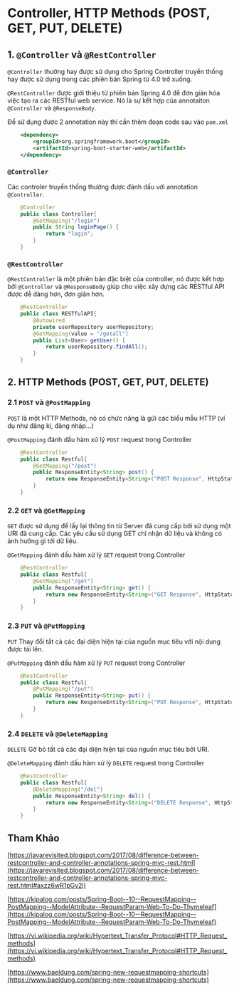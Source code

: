 # Controller, HTTP Methods (POST, GET, PUT, DELETE)
## 1. `@Controller` và `@RestController`
`@Controller` thường hay được sử dụng cho Spring Controller truyền thống hay được sử dụng trong các phiên bản Spring từ 4.0 trở xuống.

`@RestController` được giới thiệu từ phiên bản Spring 4.0 để đơn giản hóa việc tạo ra các RESTful web service. Nó là sự kết hợp của annotaiton `@Controller` và `@ResponseBody`.

Để sử dụng được 2 annotation này thì cần thêm đoạn code sau vào `pom.xml`
```xml
    <dependency>
        <groupId>org.springframework.boot</groupId>
        <artifactId>spring-boot-starter-web</artifactId>
    </dependency>
```

### `@Controller`
Các controler truyền thống thường được đánh dấu với annotation `@Controller`.
```java
    @Controller
    public class Controller{
        @GetMapping("/login")
        public String loginPage() {
            return "login";
        }
    }
```

### `@RestController`
`@RestController` là một phiên bản đặc biệt của controller, nó được kết hợp bởi `@Controller` và `@ResponseBody` giúp cho việc xây dựng các RESTful API được dễ dàng hơn, đơn giản hơn.
```java
    @RestController
    public class RESTfulAPI{
        @Autowired
        private userRepository userRepository;
        @GetMapping(value = "/getall")
        public List<User> getUser() {
            return userRepository.findAll();
        }
    }
```

## 2. HTTP Methods (POST, GET, PUT, DELETE)
### 2.1 `POST` và `@PostMapping`
`POST` là một HTTP Methods, nó có chức năng là gửi các biểu mẫu HTTP (ví dụ như đăng kí, đăng nhập...)

`@PostMapping` đánh dấu hàm xử lý `POST` request trong Controller

```java
    @RestController
    public class Restful{
        @GetMapping("/post")
        public ResponseEntity<String> post() {
            return new ResponseEntity<String>("POST Response", HttpStatus.OK);
        }
    }
```
### 2.2 `GET` và `@GetMapping`
`GET` được sử dụng để lấy lại thông tin từ Server đã cung cấp bởi sử dụng một URI đã cung cấp. Các yêu cầu sử dụng GET chỉ nhận dữ liệu và không có ảnh hưởng gì tới dữ liệu.

`@GetMapping` đánh dấu hàm xử lý `GET` request trong Controller

```java
    @RestController
    public class Restful{
        @GetMapping("/get")
        public ResponseEntity<String> get() {
            return new ResponseEntity<String>("GET Response", HttpStatus.OK);
        }
    }
```
### 2.3 `PUT` và `@PutMapping`
`PUT` Thay đổi tất cả các đại diện hiện tại của nguồn mục tiêu với nội dung được tải lên.

`@PutMapping` đánh dấu hàm xử lý `PUT` request trong Controller

```java
    @RestController
    public class Restful{
        @PutMapping("/put")
        public ResponseEntity<String> put() {
            return new ResponseEntity<String>("PUT Response", HttpStatus.OK);
        }
    }
```

### 2.4 `DELETE` và `@DeleteMapping`
`DELETE` Gỡ bỏ tất cả các đại diện hiện tại của nguồn mục tiêu bởi URI.

`@DeleteMapping` đánh dấu hàm xử lý `DELETE` request trong Controller
```java
    @RestController
    public class Restful{
        @DeleteMapping("/del")
        public ResponseEntity<String> del() {
            return new ResponseEntity<String>("DELETE Response", HttpStatus.OK);
        }
    }
```

## Tham Khảo

[https://javarevisited.blogspot.com/2017/08/difference-between-restcontroller-and-controller-annotations-spring-mvc-rest.html](https://javarevisited.blogspot.com/2017/08/difference-between-restcontroller-and-controller-annotations-spring-mvc-rest.html#axzz6wR1pGy2i)

[https://kipalog.com/posts/Spring-Boot--10--RequestMapping--PostMapping--ModelAttribute--RequestParam-Web-To-Do-Thymeleaf](https://kipalog.com/posts/Spring-Boot--10--RequestMapping--PostMapping--ModelAttribute--RequestParam-Web-To-Do-Thymeleaf)

[https://vi.wikipedia.org/wiki/Hypertext_Transfer_Protocol#HTTP_Request_methods](https://vi.wikipedia.org/wiki/Hypertext_Transfer_Protocol#HTTP_Request_methods)

[https://www.baeldung.com/spring-new-requestmapping-shortcuts](https://www.baeldung.com/spring-new-requestmapping-shortcuts)
